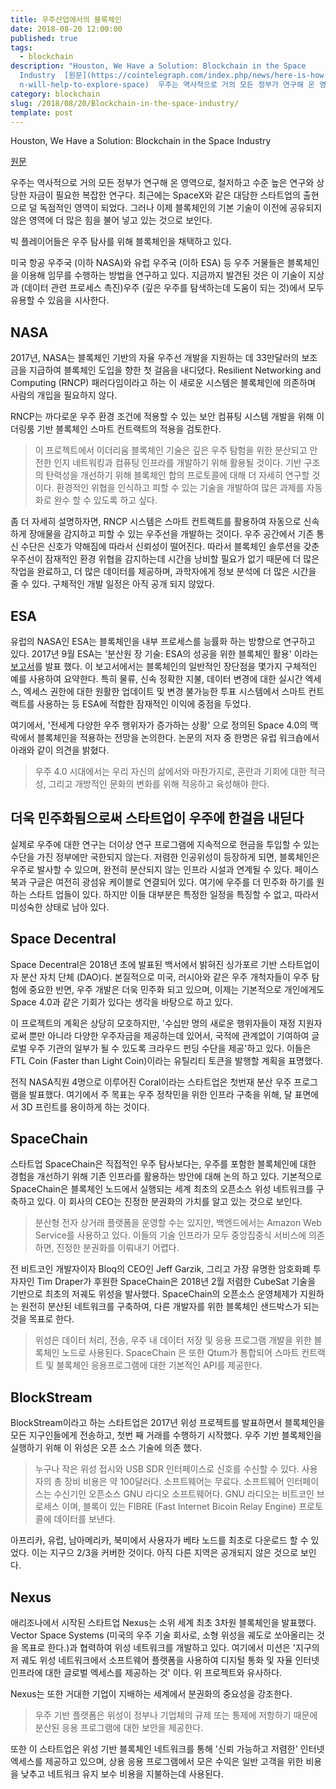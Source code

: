 ```yaml
---
title: 우주산업에서의 블록체인
date: 2018-08-20 12:00:00
published: true
tags:
  - blockchain
description: "Houston, We Have a Solution: Blockchain in the Space
  Industry  [원문](https://cointelegraph.com/index.php/news/here-is-how-blockchai\
  n-will-help-to-explore-space)  우주는 역사적으로 거의 모든 정부가 연구해 온 영역으로, 철저하고 수..."
category: blockchain
slug: /2018/08/20/Blockchain-in-the-space-industry/
template: post
---
```


Houston, We Have a Solution: Blockchain in the Space Industry

[원문](https://cointelegraph.com/index.php/news/here-is-how-blockchain-will-help-to-explore-space)

우주는 역사적으로 거의 모든 정부가 연구해 온 영역으로, 철저하고 수준 높은 연구와 상당한 자금이 필요한 복잡한 연구다. 최근에는 SpaceX와 같은 대담한 스타트업의 출현으로 덜 독점적인 영역이 되었다. 그러나 이제 블록체인의 기본 기술이 이전에 공유되지 않은 영역에 더 많은 힘을 불어 넣고 있는 것으로 보인다.

빅 플레이어들은 우주 탐사를 위해 블록체인을 채택하고 있다.

미국 항공 우주국 (이하 NASA)와 유럽 우주국 (이하 ESA) 등 우주 거물들은 블록체인을 이용해 임무를 수행하는 방법을 연구하고 있다. 지금까지 발견된 것은 이 기술이 지상과 (데이터 관련 프로세스 촉진)우주 (깊은 우주를 탐색하는데 도움이 되는 것)에서 모두 유용할 수 있음을 시사한다.

## NASA

2017년, NASA는 블록체인 기반의 자율 우주선 개발을 지원하는 데 33만달러의 보조금을 지급하여 블록체인 도입을 향한 첫 걸음을 내디뎠다. Resilient Networking and Computing (RNCP) 패러다임이라고 하는 이 새로운 시스템은 블록체인에 의존하며 사람의 개입을 필요하지 않다.

RNCP는 까다로운 우주 환경 조건에 적용할 수 있는 보안 컴퓨팅 시스템 개발을 위해 이더링룸 기반 블록체인 스마트 컨트랙트의 적용을 검토한다.

> 이 프로젝트에서 이더리움 블록체인 기술은 깊은 우주 탐험을 위한 분산되고 안전한 인지 네트워킹과 컴퓨팅 인프라를 개발하기 위해 활용될 것이다. 기반 구조의 탄력성을 개선하기 위해 블록체인 합의 프로토콜에 대해 더 자세히 연구할 것이다. 환경적인 위협을 인식하고 피할 수 있는 기술을 개발하여 많은 과제를 자동화로 완수 할 수 있도록 하고 싶다.

좀 더 자세히 설명하자면, RNCP 시스템은 스마트 컨트랙트를 활용하여 자동으로 신속하게 장애물을 감지하고 피할 수 있는 우주선을 개발하는 것이다. 우주 공간에서 기존 통신 수단은 신호가 약해짐에 따라서 신뢰성이 떨어진다. 따라서 블록체인 솔루션을 갖춘 우주선이 잠재적인 환경 위협을 감지하는데 시간을 낭비할 필요가 없기 때문에 더 많은 작업을 완료하고, 더 많은 데이터를 제공하며, 과학자에게 정보 분석에 더 많은 시간을 줄 수 있다. 구체적인 개발 일정은 아직 공개 되지 않았다.

## ESA

유럽의 NASA인 ESA는 블록체인을 내부 프로세스를 능률화 하는 방향으로 연구하고 있다. 2017년 9월 ESA는 '분산원 장 기술: ESA의 성공을 위한 블록체인 활용' 이라는 [보고서](http://esamultimedia.esa.int/docs/corporate/Distributed_Ledger_Technology_Leveraging_Blockchain_for_ESA_s_Success_Final_Annex.pdf)를 발표 했다. 이 보고서에서는 블록체인의 일반적인 장단점을 몇가지 구체적인 예를 사용하여 요약한다. 특히 물류, 신속 정확한 지불, 데이터 변경에 대한 실시간 엑세스, 엑세스 권한에 대한 원활한 업데이트 및 변경 불가능한 투표 시스템에서 스마트 컨트랙트를 사용하는 등 ESA에 적합한 잠재적인 이익에 중점을 두었다.

여기에서, '전세계 다양한 우주 행위자가 증가하는 상황' 으로 정의된 Space 4.0의 맥락에서 블록체인을 적용하는 전망을 논의한다. 논문의 저자 중 한명은 유럽 워크숍에서 아래와 같이 의견을 밝혔다.

> 우주 4.0 시대에서는 우리 자신의 삶에서와 마찬가지로, 혼란과 기회에 대한 적극성, 그리고 개방적인 문화의 변화를 위해 적응하고 육성해야 한다.

## 더욱 민주화됨으로써 스타트업이 우주에 한걸음 내딛다

실제로 우주에 대한 연구는 더이상 연구 프로그램에 지속적으로 현금을 투입할 수 있는 수단을 가진 정부에만 국한되지 않는다. 저렴한 인공위성이 등장하게 되면, 블록체인은 우주로 발사할 수 있으며, 완전히 분산되지 않는 인프라 시설과 연계될 수 있다. 페이스북과 구글은 여전히 광섬유 케이블로 연결되어 있다. 여기에 우주를 더 민주화 하기를 원하는 스타트 업들이 있다. 하지만 이들 대부분은 특정한 일정을 특징할 수 없고, 따라서 미성숙한 상태로 남아 있다.

## Space Decentral

Space Decentral은 2018년 초에 발표된 백서에서 밝혀진 싱가포르 기반 스타트업이자 분산 자치 단체 (DAO)다. 본질적으로 미국, 러시아와 같은 우주 개척자들이 우주 탐험에 중요한 반면, 우주 개발은 더욱 민주화 되고 있으며, 이제는 기본적으로 개인에게도 Space 4.0과 같은 기회가 있다는 생각을 바탕으로 하고 있다.

이 프로젝트의 계획은 상당히 모호하지만, '수십만 명의 새로운 행위자들이 재정 지원자로써 뿐만 아니라 다양한 우주자금을 제공하는데 있어서, 국적에 관계없이 기여하여 글로벌 우주 기관의 일부가 될 수 있도록 크라우드 펀딩 수단을 제공'하고 있다. 이들은 FTL Coin (Faster than Light Coin)이라는 유틸리티 토큰을 발행할 계획을 표명했다.

전직 NASA직원 4명으로 이루어진 Coral이라는 스타트업은 첫번재 분산 우주 프로그램을 발표했다. 여기에서 주 목표는 우주 정착민을 위한 인프라 구축을 위해, 달 표면에서 3D 프린트를 용이하게 하는 것이다.

## SpaceChain

스타트업 SpaceChain은 직접적인 우주 탐사보다는, 우주를 포함한 블록체인에 대한 경험을 개선하기 위해 기존 인프라를 활용하는 방안에 대해 논의 하고 있다. 기본적으로 SpaceChain은 블록체인 노드에서 실행되는 세계 최초의 오픈소스 위성 네트워크를 구축하고 있다. 이 회사의 CEO는 진정한 분권화의 가치를 알고 있는 것으로 보인다.

> 분산형 전자 상거래 플랫폼을 운영할 수는 있지만, 백엔드에서는 Amazon Web Service를 사용하고 있다. 이들의 기술 인프라가 모두 중앙집중식 서비스에 의존하면, 진정한 분권화를 이뤄내기 어렵다.

전 비트코인 개발자이자 Bloq의 CEO인 Jeff Garzik, 그리고 가장 유명한 암호화폐 투자자인 Tim Draper가 후원한 SpaceChain은 2018년 2월 저렴한 CubeSat 기술을 기반으로 최초의 저궤도 위성을 발사했다. SpaceChain의 오픈소스 운영체제가 지원하는 원전히 분산된 네트워크를 구축하여, 다른 개발자를 위한 블록체인 샌드박스가 되는 것을 목표로 한다.

> 위성은 데이터 처리, 전송, 우주 내 데이터 저장 및 응용 프로그램 개발을 위한 블록체인 노드로 사용된다. SpaceChain 은 또한 Qtum가 통합되어 스마트 컨트랙트 및 블록체인 응용프로그램에 대한 기본적인 API를 제공한다.

## BlockStream

BlockStream이라고 하는 스타트업은 2017년 위성 프로젝트를 발표하면서 블록체인을 모든 지구인들에게 전송하고, 첫번 째 거래를 수행하기 시작했다. 우주 기반 블록체인을 실행하기 위해 이 위성은 오픈 소스 기술에 의존 했다.

> 누구나 작은 위성 접시와 USB SDR 인터페이스로 신호를 수신할 수 있다. 사용자의 총 장비 비용은 약 100달러다. 소프트웨어는 무료다. 소프트웨어 인터페이스는 수신기인 오픈소스 GNU 라디오 소프트웨어다. GNU 라디오는 비트코인 브로세스 이며, 블록이 있는 FIBRE (Fast Internet Bicoin Relay Engine) 프로토콜에 데이터를 보낸다.

아프리카, 유럽, 남아메리카, 북미에서 사용자가 베타 노드를 최초로 다운로드 할 수 있었다. 이는 지구으 2/3을 커버한 것이다. 아직 다른 지역은 공개되지 않은 것으로 보인다.

## Nexus

애리조나에서 시작된 스타트업 Nexus는 소위 세계 최초 3차원 블록체인을 발표했다. Vector Space Systems (미국의 우주 기술 회사로, 소형 위성을 궤도로 쏘아올리는 것을 목표로 한다.)과 협력하여 위성 네트워크를 개발하고 있다. 여기에서 미션은 '지구의 저 궤도 위성 네트워크에서 소프트웨어 플랫폼을 사용하여 디지털 통화 및 자율 인터넷 인프라에 대한 글로벌 엑세스를 제공하는 것' 이다. 위 프로젝트와 유사하다.

Nexus는 또한 거대한 기업이 지배하는 세계에서 분권화의 중요성을 강조한다.

> 우주 기반 플랫폼은 위성이 정부나 기업체의 규제 또는 통제에 저항하기 때문에 분산된 응용 프로그램에 대한 보안을 제공한다.

또한 이 스타트업은 위성 기반 블록체인 네트워크를 통해 '신뢰 가능하고 저렴한' 인터넷 엑세스를 제공하고 있으며, 상용 응용 프로그램에서 모은 수익은 일반 고객을 위한 비용을 낮추고 네트워크 유지 보수 비용을 지불하는데 사용된다.
